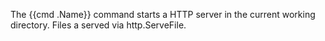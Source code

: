 The {{cmd .Name}} command starts a HTTP server in the current
working directory. Files a served via http.ServeFile.

